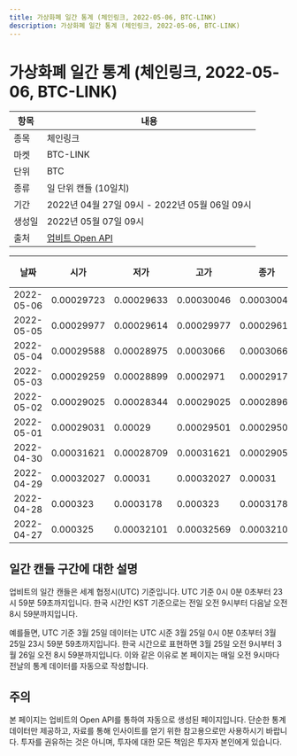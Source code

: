 ```yaml
---
title: 가상화폐 일간 통계 (체인링크, 2022-05-06, BTC-LINK)
description: 가상화폐 일간 통계 (체인링크, 2022-05-06, BTC-LINK)
---
```



가상화폐 일간 통계 (체인링크, 2022-05-06, BTC-LINK)
===

|항목|내용|
|--|--|
|종목|체인링크|
|마켓|BTC-LINK|
|단위|BTC|
|종류|일 단위 캔들 (10일치)|
|기간|2022년 04월 27일 09시 - 2022년 05월 06일 09시|
|생성일|2022년 05월 07일 09시|
|출처|[업비트 Open API](https://docs.upbit.com)|


|날짜|시가|저가|고가|종가|비고|
|--|--|--|--|--|--|
|2022-05-06|0.00029723|0.00029633|0.00030046|0.00030046|    |
|2022-05-05|0.00029977|0.00029614|0.00029977|0.00029614|    |
|2022-05-04|0.00029588|0.00028975|0.0003066|0.0003066|    |
|2022-05-03|0.00029259|0.00028899|0.0002971|0.00029177|    |
|2022-05-02|0.00029025|0.00028344|0.00029025|0.00028969|    |
|2022-05-01|0.00029031|0.00029|0.00029501|0.00029501|    |
|2022-04-30|0.00031621|0.00028709|0.00031621|0.00029054|    |
|2022-04-29|0.00032027|0.00031|0.00032027|0.00031|    |
|2022-04-28|0.000323|0.0003178|0.000323|0.0003178|    |
|2022-04-27|0.000325|0.00032101|0.00032569|0.00032101|    |


일간 캔들 구간에 대한 설명
---


업비트의 일간 캔들은 세계 협정시(UTC) 기준입니다. 
UTC 기준 0시 0분 0초부터 23시 59분 59초까지입니다. 
한국 시간인 KST 기준으로는 전일 오전 9시부터 다음날 오전 8시 59분까지입니다. 


예를들면, UTC 기준 3월 25일 데이터는 UTC 시준 3월 25일 0시 0분 0초부터 3월 25일 23시 59분 59초까지입니다. 
한국 시간으로 표현하면 3월 25일 오전 9시부터 3월 26일 오전 8시 59분까지입니다. 
이와 같은 이유로 본 페이지는 매일 오전 9시마다 전날의 통계 데이터를 자동으로 작성합니다. 


주의
---


본 페이지는 업비트의 Open API를 통하여 자동으로 생성된 페이지입니다. 
단순한 통계 데이터만 제공하고, 자료를 통해 인사이트를 얻기 위한 참고용으로만 사용하시기 바랍니다. 
투자를 권유하는 것은 아니며, 투자에 대한 모든 책임은 투자자 본인에게 있습니다. 
